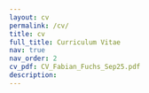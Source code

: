 ```yaml
---
layout: cv
permalink: /cv/
title: cv
full_title: Curriculum Vitae
nav: true
nav_order: 2
cv_pdf: CV_Fabian_Fuchs_Sep25.pdf
description:
---
```


